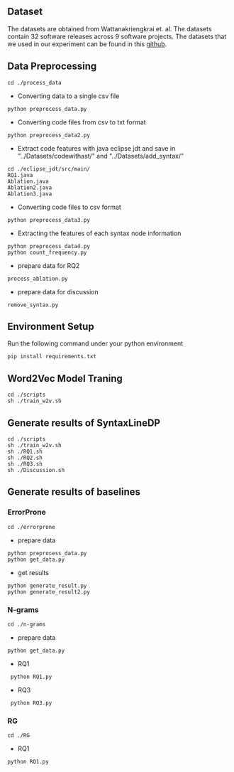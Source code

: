 ## Dataset

The datasets are obtained from Wattanakriengkrai et. al. The datasets contain 32 software releases across 9 software projects. The datasets that we used in our experiment can be found in this [github](https://github.com/awsm-research/line-level-defect-prediction).

## Data Preprocessing

```
cd ./process_data
```

- Converting data to a single csv file

```
python preprocess_data.py
```

- Converting code files from csv to txt format

```
python preprocess_data2.py
```

- Extract code features with java eclipse jdt and save in "../Datasets/codewithast/" and "../Datasets/add_syntax/"

```
cd ./eclipse_jdt/src/main/
RQ1.java
Ablation.java
Ablation2.java
Ablation3.java
```

- Converting code files to csv format    

```
python preprocess_data3.py
```

- Extracting the features of each syntax node information

```
python preprocess_data4.py
python count_frequency.py
```

- prepare data for RQ2

```
process_ablation.py
```

- prepare data for discussion

```
remove_syntax.py
```



## Environment Setup

Run the following command under your python environment

```
pip install requirements.txt
```

## Word2Vec Model Traning

```
cd ./scripts
sh ./train_w2v.sh
```

## Generate results of SyntaxLineDP

```
cd ./scripts
sh ./train_w2v.sh
sh ./RQ1.sh
sh ./RQ2.sh
sh ./RQ3.sh
sh ./Discussion.sh
```

## Generate results of baselines

### ErrorProne

```
cd ./errorprone
```

- prepare data

```
python preprocess_data.py
python get_data.py
```

- get results

```
python generate_result.py
python generate_result2.py
```

### N-grams

```
cd ./n-grams
```

- prepare data

```
python get_data.py
```

- RQ1

```
 python RQ1.py
```

- RQ3

```
 python RQ3.py
```

### RG

```
cd ./RG
```

- RQ1

```
python RQ1.py
```


